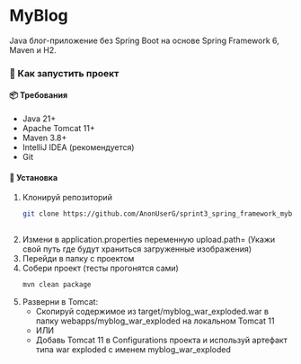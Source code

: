 # MyBlog

Java блог-приложение без Spring Boot на основе Spring Framework 6, Maven и H2.

### 🚀 Как запустить проект

#### 📦 Требования
- Java 21+
- Apache Tomcat 11+
- Maven 3.8+
- IntelliJ IDEA (рекомендуется)
- Git

#### 📁 Установка

1. Клонируй репозиторий
   ```bash
   git clone https://github.com/AnonUserG/sprint3_spring_framework_myblog.git
 
2. Измени в application.properties переменную upload.path= (Укажи свой путь где будут храниться загруженные изображения)
3. Перейди в папку с проектом
4. Собери проект (тесты прогонятся сами)
   ```bash
   mvn clean package
5. Разверни в Tomcat:
   - Скопируй содержимое из target/myblog_war_exploded.war в папку webapps/myblog_war_exploded на локальном Tomcat 11
   - ИЛИ
   - Добавь Tomcat 11 в Configurations проекта и используй артефакт типа war exploded с именем myblog_war_exploded
